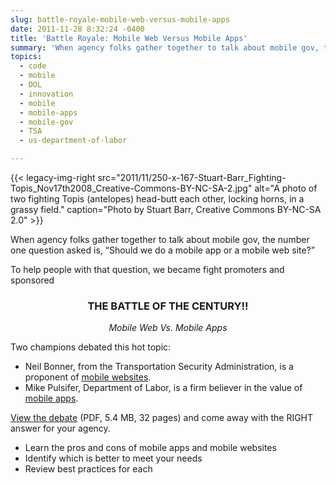 ```yaml
---
slug: battle-royale-mobile-web-versus-mobile-apps
date: 2011-11-28 8:32:24 -0400
title: 'Battle Royale: Mobile Web Versus Mobile Apps'
summary: 'When agency folks gather together to talk about mobile gov, the number one question asked is, &#8220;Should we do a mobile app or a mobile web site?&#8221; To help people with that question, we became fight promoters and sponsored THE BATTLE OF THE CENTURY!! Mobile Web Vs. Mobile Apps Two champions debated this hot topic: Neil'
topics:
  - code
  - mobile
  - DOL
  - innovation
  - mobile
  - mobile-apps
  - mobile-gov
  - TSA
  - us-department-of-labor

---
```


{{< legacy-img-right src="2011/11/250-x-167-Stuart-Barr_Fighting-Topis_Nov17th2008_Creative-Commons-BY-NC-SA-2.jpg" alt="A photo of two fighting Topis (antelopes) head-butt each other, locking horns, in a grassy field." caption="Photo by Stuart Barr, Creative Commons BY-NC-SA 2.0" >}} 

When agency folks gather together to talk about mobile gov, the number one question asked is, &#8220;Should we do a mobile app or a mobile web site?&#8221;

To help people with that question, we became fight promoters and sponsored

<h3 style="text-align: center">
  THE BATTLE OF THE CENTURY!!
</h3>

<p style="text-align: center">
  <em>Mobile Web Vs. Mobile Apps</em>
</p>

Two champions debated this hot topic:

  * Neil Bonner, from the Transportation Security Administration, is a proponent of [mobile websites](http://apps.tsa.dhs.gov/mytsa/).
  * Mike Pulsifer, Department of Labor, is a firm believer in the value of [mobile apps](http://www.dol.gov/dol/apps/).

[View the debate](https://s3.amazonaws.com/digitalgov/_legacy-img/2011/11/mobile-apps-vs-mobile-web-slides.pdf) (PDF, 5.4 MB, 32 pages) and come away with the RIGHT answer for your agency.

  * Learn the pros and cons of mobile apps and mobile websites
  * Identify which is better to meet your needs
  * Review best practices for each